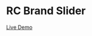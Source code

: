 # RC Brand Slider
<a href="http://developer.oguzhansengul.com/brand-slider/" target="_blank">Live Demo</a>
